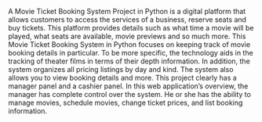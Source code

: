 A Movie Ticket Booking System Project in Python is a digital platform that allows customers to access the services of a business, reserve seats and buy tickets. This platform provides details such as what time a movie will be played, what seats are available, movie previews and so much more.
This Movie Ticket Booking System in Python focuses on keeping track of movie booking details in particular. To be more specific, the technology aids in the tracking of theater films in terms of their depth information. In addition, the system organizes all pricing listings by day and kind. The system also allows you to view booking details and more. This project clearly has a manager panel and a cashier panel. In this web application’s overview, the manager has complete control over the system. He or she has the ability to manage movies, schedule movies, change ticket prices, and list booking information.
